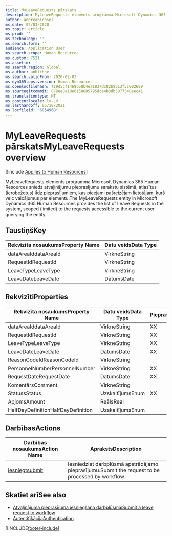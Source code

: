 ```yaml
---
title: MyLeaveRequests pārskats
description: MyLeaveRequests elements programmā Microsoft Dynamics 365 Human Resources sniedz atvaļinājumu pieprasījumu sarakstu sistēmā, atlasītus (ierobežotus) līdz pieprasījumiem, kas pieejami pašreizējam lietotājam, kurš veic vaicājumus par elementu.
author: andreabichsel
ms.date: 02/03/2020
ms.topic: article
ms.prod: ''
ms.technology: ''
ms.search.form: ''
audience: Application User
ms.search.scope: Human Resources
ms.custom: 7521
ms.assetid: ''
ms.search.region: Global
ms.author: anbichse
ms.search.validFrom: 2020-02-03
ms.dyn365.ops.version: Human Resources
ms.openlocfilehash: f29d5cf1469b58b4ea1837dc82b9513f5c002609
ms.sourcegitcommit: 879ee8a10e6158885795dce4b3db5077540eec41
ms.translationtype: HT
ms.contentlocale: lv-LV
ms.lasthandoff: 05/18/2021
ms.locfileid: "6054960"
---
```

# <a name="myleaverequests-overview"></a><span data-ttu-id="1b5d2-103">MyLeaveRequests pārskats</span><span class="sxs-lookup"><span data-stu-id="1b5d2-103">MyLeaveRequests overview</span></span>

[!include [Applies to Human Resources](../includes/applies-to-hr.md)]

<span data-ttu-id="1b5d2-104">MyLeaveRequests elements programmā Microsoft Dynamics 365 Human Resources sniedz atvaļinājumu pieprasījumu sarakstu sistēmā, atlasītus (ierobežotus) līdz pieprasījumiem, kas pieejami pašreizējam lietotājam, kurš veic vaicājumus par elementu.</span><span class="sxs-lookup"><span data-stu-id="1b5d2-104">The MyLeaveRequests entity in Microsoft Dynamics 365 Human Resources provides the list of Leave Requests in the system, scoped (limited) to the requests accessible to the current user querying the entity.</span></span>

## <a name="key"></a><span data-ttu-id="1b5d2-105">Taustiņš</span><span class="sxs-lookup"><span data-stu-id="1b5d2-105">Key</span></span>

  | <span data-ttu-id="1b5d2-106">Rekvizīta nosaukums</span><span class="sxs-lookup"><span data-stu-id="1b5d2-106">Property Name</span></span> | <span data-ttu-id="1b5d2-107">Datu veids</span><span class="sxs-lookup"><span data-stu-id="1b5d2-107">Data Type</span></span> |
  |---------------|-----------|
  | <span data-ttu-id="1b5d2-108">dataAreaId</span><span class="sxs-lookup"><span data-stu-id="1b5d2-108">dataAreaId</span></span>    | <span data-ttu-id="1b5d2-109">Virkne</span><span class="sxs-lookup"><span data-stu-id="1b5d2-109">String</span></span>    |
  | <span data-ttu-id="1b5d2-110">RequestId</span><span class="sxs-lookup"><span data-stu-id="1b5d2-110">RequestId</span></span>     | <span data-ttu-id="1b5d2-111">Virkne</span><span class="sxs-lookup"><span data-stu-id="1b5d2-111">String</span></span>    |
  | <span data-ttu-id="1b5d2-112">LeaveType</span><span class="sxs-lookup"><span data-stu-id="1b5d2-112">LeaveType</span></span>     | <span data-ttu-id="1b5d2-113">Virkne</span><span class="sxs-lookup"><span data-stu-id="1b5d2-113">String</span></span>    |
  | <span data-ttu-id="1b5d2-114">LeaveDate</span><span class="sxs-lookup"><span data-stu-id="1b5d2-114">LeaveDate</span></span>     | <span data-ttu-id="1b5d2-115">Datums</span><span class="sxs-lookup"><span data-stu-id="1b5d2-115">Date</span></span>      |
  
## <a name="properties"></a><span data-ttu-id="1b5d2-116">Rekvizīti</span><span class="sxs-lookup"><span data-stu-id="1b5d2-116">Properties</span></span>

  | <span data-ttu-id="1b5d2-117">Rekvizīta nosaukums</span><span class="sxs-lookup"><span data-stu-id="1b5d2-117">Property Name</span></span>     | <span data-ttu-id="1b5d2-118">Datu veids</span><span class="sxs-lookup"><span data-stu-id="1b5d2-118">Data Type</span></span> | <span data-ttu-id="1b5d2-119">Pieprasīts</span><span class="sxs-lookup"><span data-stu-id="1b5d2-119">Required</span></span> |
  |-------------------|-----------|----------|
  | <span data-ttu-id="1b5d2-120">dataAreaId</span><span class="sxs-lookup"><span data-stu-id="1b5d2-120">dataAreaId</span></span>        | <span data-ttu-id="1b5d2-121">Virkne</span><span class="sxs-lookup"><span data-stu-id="1b5d2-121">String</span></span>    | <span data-ttu-id="1b5d2-122">X</span><span class="sxs-lookup"><span data-stu-id="1b5d2-122">X</span></span>        |
  | <span data-ttu-id="1b5d2-123">RequestId</span><span class="sxs-lookup"><span data-stu-id="1b5d2-123">RequestId</span></span>         | <span data-ttu-id="1b5d2-124">Virkne</span><span class="sxs-lookup"><span data-stu-id="1b5d2-124">String</span></span>    | <span data-ttu-id="1b5d2-125">X</span><span class="sxs-lookup"><span data-stu-id="1b5d2-125">X</span></span>        |
  | <span data-ttu-id="1b5d2-126">LeaveType</span><span class="sxs-lookup"><span data-stu-id="1b5d2-126">LeaveType</span></span>         | <span data-ttu-id="1b5d2-127">Virkne</span><span class="sxs-lookup"><span data-stu-id="1b5d2-127">String</span></span>    | <span data-ttu-id="1b5d2-128">X</span><span class="sxs-lookup"><span data-stu-id="1b5d2-128">X</span></span>        |
  | <span data-ttu-id="1b5d2-129">LeaveDate</span><span class="sxs-lookup"><span data-stu-id="1b5d2-129">LeaveDate</span></span>         | <span data-ttu-id="1b5d2-130">Datums</span><span class="sxs-lookup"><span data-stu-id="1b5d2-130">Date</span></span>      | <span data-ttu-id="1b5d2-131">X</span><span class="sxs-lookup"><span data-stu-id="1b5d2-131">X</span></span>        |
  | <span data-ttu-id="1b5d2-132">ReasonCodeId</span><span class="sxs-lookup"><span data-stu-id="1b5d2-132">ReasonCodeId</span></span>      | <span data-ttu-id="1b5d2-133">Virkne</span><span class="sxs-lookup"><span data-stu-id="1b5d2-133">String</span></span>    |          |
  | <span data-ttu-id="1b5d2-134">PersonnelNumber</span><span class="sxs-lookup"><span data-stu-id="1b5d2-134">PersonnelNumber</span></span>   | <span data-ttu-id="1b5d2-135">Virkne</span><span class="sxs-lookup"><span data-stu-id="1b5d2-135">String</span></span>    | <span data-ttu-id="1b5d2-136">X</span><span class="sxs-lookup"><span data-stu-id="1b5d2-136">X</span></span>        |
  | <span data-ttu-id="1b5d2-137">RequestDate</span><span class="sxs-lookup"><span data-stu-id="1b5d2-137">RequestDate</span></span>       | <span data-ttu-id="1b5d2-138">Datums</span><span class="sxs-lookup"><span data-stu-id="1b5d2-138">Date</span></span>      | <span data-ttu-id="1b5d2-139">X</span><span class="sxs-lookup"><span data-stu-id="1b5d2-139">X</span></span>        |
  | <span data-ttu-id="1b5d2-140">Komentārs</span><span class="sxs-lookup"><span data-stu-id="1b5d2-140">Comment</span></span>           | <span data-ttu-id="1b5d2-141">Virkne</span><span class="sxs-lookup"><span data-stu-id="1b5d2-141">String</span></span>    |          |
  | <span data-ttu-id="1b5d2-142">Statuss</span><span class="sxs-lookup"><span data-stu-id="1b5d2-142">Status</span></span>            | <span data-ttu-id="1b5d2-143">Uzskaitījums</span><span class="sxs-lookup"><span data-stu-id="1b5d2-143">Enum</span></span>      | <span data-ttu-id="1b5d2-144">X</span><span class="sxs-lookup"><span data-stu-id="1b5d2-144">X</span></span>        |
  | <span data-ttu-id="1b5d2-145">Apjoms</span><span class="sxs-lookup"><span data-stu-id="1b5d2-145">Amount</span></span>            | <span data-ttu-id="1b5d2-146">Reāls</span><span class="sxs-lookup"><span data-stu-id="1b5d2-146">Real</span></span>      |          |
  | <span data-ttu-id="1b5d2-147">HalfDayDefinition</span><span class="sxs-lookup"><span data-stu-id="1b5d2-147">HalfDayDefinition</span></span> | <span data-ttu-id="1b5d2-148">Uzskaitījums</span><span class="sxs-lookup"><span data-stu-id="1b5d2-148">Enum</span></span>      |          |

## <a name="actions"></a><span data-ttu-id="1b5d2-149">Darbības</span><span class="sxs-lookup"><span data-stu-id="1b5d2-149">Actions</span></span>

 | <span data-ttu-id="1b5d2-150">Darbības nosaukums</span><span class="sxs-lookup"><span data-stu-id="1b5d2-150">Action Name</span></span>                               | <span data-ttu-id="1b5d2-151">Apraksts</span><span class="sxs-lookup"><span data-stu-id="1b5d2-151">Description</span></span>                                     |
 |-------------------------------------------|-------------------------------------------------|
 | [<span data-ttu-id="1b5d2-152">iesniegt</span><span class="sxs-lookup"><span data-stu-id="1b5d2-152">submit</span></span>](hr-developer-api-myleaverequests-submit.md)   | <span data-ttu-id="1b5d2-153">Iesniedziet darbplūsmā apstrādājamo pieprasījumu.</span><span class="sxs-lookup"><span data-stu-id="1b5d2-153">Submit the request to be processed by workflow.</span></span> |

## <a name="see-also"></a><span data-ttu-id="1b5d2-154">Skatiet arī</span><span class="sxs-lookup"><span data-stu-id="1b5d2-154">See also</span></span>

- [<span data-ttu-id="1b5d2-155">Atvaļinājuma pieprasījuma iesniegšana darbplūsmai</span><span class="sxs-lookup"><span data-stu-id="1b5d2-155">Submit a leave request to workflow</span></span>](hr-developer-api-myleaverequests-submit.md)
- [<span data-ttu-id="1b5d2-156">Autentifikācija</span><span class="sxs-lookup"><span data-stu-id="1b5d2-156">Authentication</span></span>](hr-developer-api-authentication.md)

[!INCLUDE[footer-include](../includes/footer-banner.md)]